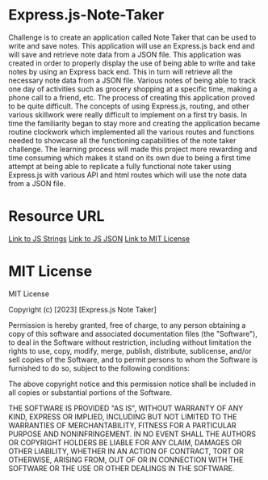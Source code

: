 # Express.js-Note-Taker
Challenge is to create an application called Note Taker that can be used to write and save notes. This application will use an Express.js back end and will save and retrieve note data from a JSON file. This application was created in order to properly display the use of being able to write and take notes by using an Express back end. This in turn will retrieve all the necessary note data from a JSON file. Various notes of being able to track one day of activities such as grocery shopping at a specific time, making a phone call to a friend, etc. The process of creating this application proved to be quite difficult. The concepts of using Express.js, routing, and other various skillwork were really difficult to implement on a first try basis. In time the familiarity began to stay more and creating the application became routine clockwork which implemented all the various routes and functions needed to showcase all the functioning capabilities of the note taker challenge. The learning process will made this project more rewarding and time consuming which makes it stand on its own due to being a first time attempt at being able to replicate a fully functional note taker using Express.js with various API and html routes which will use the note data from a JSON file. 

# Resource URL
[Link to JS Strings](https://www.w3schools.com/js/js_strings.asp)
[Link to JS JSON](https://www.w3schools.com/js/js_json.asp)
[Link to MIT License](https://choosealicense.com/licenses/mit/)

# MIT License

MIT License

Copyright (c) [2023] [Express.js Note Taker]

Permission is hereby granted, free of charge, to any person obtaining a copy
of this software and associated documentation files (the "Software"), to deal
in the Software without restriction, including without limitation the rights
to use, copy, modify, merge, publish, distribute, sublicense, and/or sell
copies of the Software, and to permit persons to whom the Software is
furnished to do so, subject to the following conditions:

The above copyright notice and this permission notice shall be included in all
copies or substantial portions of the Software.

THE SOFTWARE IS PROVIDED "AS IS", WITHOUT WARRANTY OF ANY KIND, EXPRESS OR
IMPLIED, INCLUDING BUT NOT LIMITED TO THE WARRANTIES OF MERCHANTABILITY,
FITNESS FOR A PARTICULAR PURPOSE AND NONINFRINGEMENT. IN NO EVENT SHALL THE
AUTHORS OR COPYRIGHT HOLDERS BE LIABLE FOR ANY CLAIM, DAMAGES OR OTHER
LIABILITY, WHETHER IN AN ACTION OF CONTRACT, TORT OR OTHERWISE, ARISING FROM,
OUT OF OR IN CONNECTION WITH THE SOFTWARE OR THE USE OR OTHER DEALINGS IN THE
SOFTWARE.